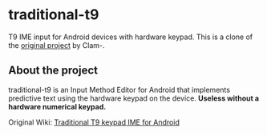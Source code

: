 # traditional-t9
T9 IME input for Android devices with hardware keypad.
This is a clone of the [original project](https://github.com/Clam-/TraditionalT9) by Clam-.

## About the project
traditional-t9 is an Input Method Editor for Android that implements predictive text using the hardware keypad on the device. **Useless without a hardware numerical keypad.**

Original Wiki: [Traditional T9 keypad IME for Android](https://github.com/Clam-/TraditionalT9/wiki/Traditional-T9-keypad-IME-for-Android)

